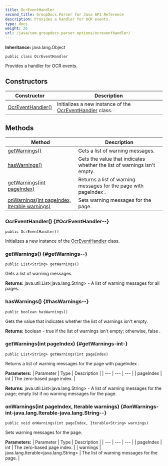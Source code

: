 ```yaml
---
title: OcrEventHandler
second_title: GroupDocs.Parser for Java API Reference
description: Provides a handler for OCR events.
type: docs
weight: 26
url: /java/com.groupdocs.parser.options/ocreventhandler/
---
```

**Inheritance:**
java.lang.Object
```
public class OcrEventHandler
```

Provides a handler for OCR events.
## Constructors

| Constructor | Description |
| --- | --- |
| [OcrEventHandler()](#OcrEventHandler--) | Initializes a new instance of the [OcrEventHandler](../../com.groupdocs.parser.options/ocreventhandler) class. |
## Methods

| Method | Description |
| --- | --- |
| [getWarnings()](#getWarnings--) | Gets a list of warning messages. |
| [hasWarnings()](#hasWarnings--) | Gets the value that indicates whether the list of warnings isn't empty. |
| [getWarnings(int pageIndex)](#getWarnings-int-) | Returns a list of warning messages for the page with  pageIndex . |
| [onWarnings(int pageIndex, Iterable<String> warnings)](#onWarnings-int-java.lang.Iterable-java.lang.String--) | Sets warning messages for the page. |
### OcrEventHandler() {#OcrEventHandler--}
```
public OcrEventHandler()
```


Initializes a new instance of the [OcrEventHandler](../../com.groupdocs.parser.options/ocreventhandler) class.

### getWarnings() {#getWarnings--}
```
public List<String> getWarnings()
```


Gets a list of warning messages.

**Returns:**
java.util.List<java.lang.String> - A list of warning messages for all pages.
### hasWarnings() {#hasWarnings--}
```
public boolean hasWarnings()
```


Gets the value that indicates whether the list of warnings isn't empty.

**Returns:**
boolean -  true  if the list of warnings isn't empty; otherwise,  false .
### getWarnings(int pageIndex) {#getWarnings-int-}
```
public List<String> getWarnings(int pageIndex)
```


Returns a list of warning messages for the page with  pageIndex .

**Parameters:**
| Parameter | Type | Description |
| --- | --- | --- |
| pageIndex | int | The zero-based page index. |

**Returns:**
java.util.List<java.lang.String> - A list of warning messages for the page; empty list if no warning messages for the page.
### onWarnings(int pageIndex, Iterable<String> warnings) {#onWarnings-int-java.lang.Iterable-java.lang.String--}
```
public void onWarnings(int pageIndex, Iterable<String> warnings)
```


Sets warning messages for the page.

**Parameters:**
| Parameter | Type | Description |
| --- | --- | --- |
| pageIndex | int | The zero-based page index. |
| warnings | java.lang.Iterable<java.lang.String> | The list of warning messages for the page. |

